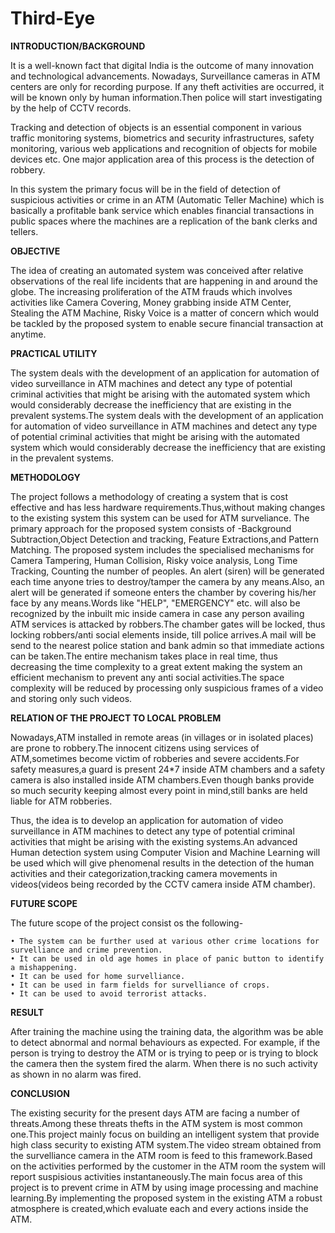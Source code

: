 # Third-Eye

**INTRODUCTION/BACKGROUND**

It is a well-known fact that digital India is the outcome of many innovation and technological advancements. Nowadays, Surveillance cameras in ATM centers are only for recording purpose. If any theft activities are occurred, it will be known only by human information.Then police will start investigating by the help of CCTV records. 

Tracking and detection of objects is an essential component in various traffic monitoring systems, biometrics and security infrastructures, safety monitoring, various web applications and recognition of objects for mobile devices etc. One major application area of this process is the detection of robbery. 

In this system the primary focus will be in the field of detection of suspicious activities or crime in an ATM (Automatic Teller Machine) which is basically a profitable bank service which enables financial transactions in public spaces where the machines are a replication of the bank clerks and tellers.

**OBJECTIVE**

The idea of creating an automated system was conceived after relative observations of the real life incidents that are happening in and around the globe. The increasing proliferation of the ATM frauds which involves activities like Camera Covering, Money grabbing inside ATM Center, Stealing the ATM Machine, Risky Voice is a matter of concern which would be tackled by the proposed system to enable secure financial transaction at anytime.

**PRACTICAL UTILITY**

The system deals with the development of an application for automation of video surveillance in ATM machines and detect any type of potential criminal activities that might be arising with the automated system which would considerably decrease the inefficiency that are existing in the prevalent systems.The system deals with the development of an application for automation of video surveillance in ATM machines and detect any type of potential criminal activities that might be arising with the automated system which would considerably decrease the inefficiency that are existing in the prevalent systems.

**METHODOLOGY**

The project follows a methodology of creating a system that is cost effective and has less hardware requirements.Thus,without making changes to the existing system this system can be used for ATM surveliance.
The primary approach for the proposed system  consists of -Background Subtraction,Object Detection and tracking, Feature Extractions,and Pattern Matching. 
The proposed system includes the specialised mechanisms for Camera Tampering, Human Collision, Risky voice analysis, Long Time Tracking, Counting the number of peoples. An alert (siren) will be generated each time anyone tries to destroy/tamper the camera by any means.Also, an alert will be generated if someone enters the chamber by covering his/her face by any means.Words like "HELP", "EMERGENCY" etc. will also be recognized by the inbuilt mic inside camera in case any person availing ATM services is attacked by robbers.The chamber gates will be locked, thus locking robbers/anti social elements inside, till police arrives.A mail will be send to the nearest police station and bank admin so that immediate actions can be taken.The entire mechanism takes place in real time, thus decreasing the time complexity to a great extent making the system an efficient mechanism to prevent any anti social activities.The space complexity will be reduced by processing only suspicious frames of a video and storing only such videos.


**RELATION OF THE PROJECT TO LOCAL PROBLEM**

Nowadays,ATM installed in remote areas (in villages or in isolated places) are prone to robbery.The innocent citizens using services of ATM,sometimes become victim of robberies and severe accidents.For safety measures,a guard is present 24*7 inside ATM chambers and a safety camera is also installed inside ATM chambers.Even though banks provide so much security keeping almost every point in mind,still banks are held liable for ATM robberies.

Thus, the idea is to develop an application for automation of video surveillance in ATM machines to detect any type of potential criminal activities that might be arising with the existing systems.An advanced Human detection system using Computer Vision and Machine Learning will be used which will give phenomenal results in the detection of the human activities and their categorization,tracking camera movements in videos(videos being recorded by the CCTV camera inside ATM chamber).


**FUTURE SCOPE**

The future scope of the project consist os the following-

    • The system can be further used at various other crime locations for survelliance and crime prevention.
    • It can be used in old age homes in place of panic button to identify a mishappening.
    • It can be used for home survelliance.
    • It can be used in farm fields for survelliance of crops.
    • It can be used to avoid terrorist attacks.

**RESULT**

After training the machine using the training data, the algorithm was be able to detect abnormal and normal behaviours as expected. For example, if the person is trying to destroy the ATM or is trying to peep or is trying to block the camera then the system fired the alarm. When there is no such activity as shown in no alarm was fired.


**CONCLUSION**

The existing security for the present days ATM are facing a number of threats.Among these threats thefts in the ATM system is most common one.This project mainly focus on building an intelligent system that provide high class security to existing ATM system.The video stream obtained from the survelliance camera in the ATM room is feed to this framework.Based on the activities performed by the customer in the ATM room the system will report suspisious activities instantaneously.The main focus area of this project is to prevent crime in ATM by using image processing and machine learning.By implementing the proposed system in the existing ATM a robust atmosphere is created,which evaluate each and every actions inside the ATM.


